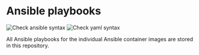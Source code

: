 # Ansible playbooks

![Check ansible syntax](https://github.com/osism/ansible-playbooks/workflows/Check%20ansible%20syntax/badge.svg)
![Check yaml syntax](https://github.com/osism/ansible-playbooks/workflows/Check%20yaml%20syntax/badge.svg)

All Ansible playbooks for the individual Ansible container images are stored in this repository.
